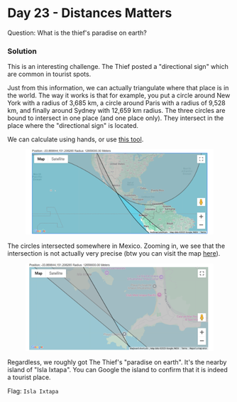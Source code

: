 # Day 23 - Distances Matters



Question: What is the thief's paradise on earth?

### Solution

This is an interesting challenge. The Thief posted a "directional sign" which are common in tourist spots.&#x20;



Just from this information, we can actually triangulate where that place is in the world. The way it works is that for example, you put a circle around New York with a radius of 3,685 km, a circle around Paris with a radius of 9,528 km, and finally around Sydney with 12,659 km radius. The three circles are bound to intersect in one place (and one place only). They intersect in the place where the "directional sign" is located.&#x20;

We can calculate using hands, or use [this tool](https://www.mapdevelopers.com/draw-circle-tool.php).

<figure><img src="../../../.gitbook/assets/image (61).png" alt=""><figcaption></figcaption></figure>

The circles intersected somewhere in Mexico. Zooming in, we see that the intersection is not actually very precise (btw you can visit the map [here](https://www.mapdevelopers.com/draw-circle-tool.php?circles=%5B%5B3685000%2C40.7127281%2C-74.0060152%2C%22%23AAAAAA%22%2C%22%23000000%22%2C0.4%5D%2C%5B9528000%2C48.8534951%2C2.3483915%2C%22%23AAAAAA%22%2C%22%23000000%22%2C0.4%5D%2C%5B12659000%2C-33.8698439%2C151.2082848%2C%22%23AAAAAA%22%2C%22%23000000%22%2C0.4%5D%5D)).&#x20;

<figure><img src="../../../.gitbook/assets/image (62).png" alt=""><figcaption></figcaption></figure>

Regardless, we roughly got The Thief's "paradise on earth". It's the nearby island of "Isla Ixtapa". You can Google the island to confirm that it is indeed a tourist place.&#x20;

Flag: `Isla Ixtapa`
